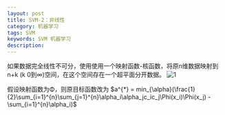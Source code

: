 ```yaml
---
layout: post
title: SVM-2：非线性
category: 机器学习
tags: SVM
keywords: SVM 机器学习
description: 
---
```


如果数据完全线性不可分，使用使用一个映射函数-核函数，将原n维数据映射到n+k (k 0到∞)空间，在这个空间存在一个超平面分开数据。
![1](E:\zhu_project\zhuchenxiang.github.io\public\img\machineL\svm/p_03.png)

假设映射函数为Φ，则原目标函数改为
$a^{*} = min_{\alpha}(\frac{1}{2}\sum_{i=1}^{n}\sum_{j=1}^{n}\alpha_i\alpha_jc_ic_j\Phi(x_i)\Phi(x_j) - \sum_{i=1}^{n}\alpha_i)$
